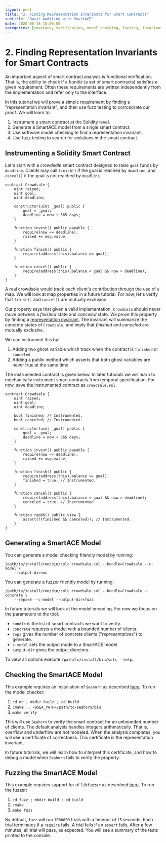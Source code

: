 ```yaml
---
layout: post
title: "2. Finding Representation Invariants for Smart Contracts"
subtitle: "Basic Auditing with SmartACE"
date: 2020-05-18 15:00:00
categories: [smartace, verification, model checking, fuzzing, invariants]
---
```


# 2. Finding Representation Invariants for Smart Contracts

An important aspect of smart contract analysis is functional verification. That
is, the ability to check if a *bundle* (a set of smart contracts) satisfies a
given requirement. Often these requirements are written independently from the
implementation and refer only to the interface.

In this tutorial we will prove a simple requirement by finding a "representation
invariant", and then use fuzz testing to corroborate our proof. We will learn
to:

  1. Instrument a smart contract at the Solidity level.
  2. Generate a SmartACE model from a single smart contract.
  2. Use software model checking to find a representation invariant.
  4. Use fuzz testing to search for violations in the smart contract.

## Instrumenting a Solidity Smart Contract

Let's start with a *crowdsale* smart contract designed to raise `goal` funds by
`deadline`. Clients may call `finish()` if the goal is reached by `deadline`,
and `cancel()` if the goal is not reached by `deadline`.

```solidity
contract Crowdsale {
    uint raised;
    uint goal;
    uint deadline;

    constructor(uint _goal) public {
        goal = _goal;
        deadline = now + 365 days;
    }

    function invest() public payable {
        require(now <= deadline);
        raised += msg.value;
    }

    function finish() public {
        require(address(this).balance >= goal);
    }

    function cancel() public {
        require(address(this).balance < goal && now > deadline);
    }
}
```

A real crowdsale would track each client's contribution through the use of a
map. We will look at map properties in a future tutorial. For now, let's verify
that `finish()` and `cancel()` are mutually exclusion.

Our property says that given a valid implementation, `Crowdsale` should never
move between a *finished* state and *canceled* state. We prove this property by
finding a [representation invariant](http://www.cs.cornell.edu/courses/cs312/2005sp/lectures/lec09.html).
The invariant will summarize the concrete states of `Crowdsale`, and imply that
*finished* and *canceled* are mutually exclusive.

We can instrument this by:

  1. Adding two ghost variable which track when the contract is `finished` or
     `canceled`.
  2. Adding a public method which asserts that both ghost variables are never
     true at the same time.

The instrumented contract is given below. In later tutorials we will learn to
mechanically instrument smart contracts from temporal specification. For now,
save the instrumented contract as `crowdsale.sol`.

```solidity
contract Crowdsale {
    uint raised;
    uint goal;
    uint deadline;

    bool finished; // Instrumented.
    bool canceled; // Instrumented.

    constructor(uint _goal) public {
        goal = _goal;
        deadline = now + 365 days;
    }

    function invest() public payable {
        require(now <= deadline);
        raised += msg.value;
    }

    function finish() public {
        require(address(this).balance >= goal);
        finished = true; // Instrumented.
    }

    function cancel() public {
        require(address(this).balance < goal && now > deadline);
        canceled = true; // Instrumented.
    }

    function repOK() public view {
        assert(!(finished && canceled)); // Instrumented.
    }
}
```

## Generating a SmartACE Model

You can generate a model checking friendly model by running:

```
/path/to/install/run/bin/solc crowdsale.sol --bundle=Crowdsale --c-model \
    --output-dir=mc
```

You can generate a fuzzer friendly model by running:

```
/path/to/install/run/bin/solc crowdsale.sol --bundle=Crowdsale --concrete \
    --reps=5 --c-model --output-dir=fuzz
```

In future tutorials we will look at the model encoding. For now we focus on the
parameters to the tool.

  * `bundle` is the list of smart contracts we want to verify.
  * `concrete` requests a model with a bounded number of clients.
  * `reps` gives the number of concrete clients ("*representatives*") to
    generate.
  * `c-model` sets the output mode to a SmartACE model.
  * `output-dir` gives the output directory.

To view all options execute `/path/to/install/bin/solc --help`.

## Checking the SmartACE Model

This example requires an installation of `Seahorn` as described
[here](1_installation.md). To run the model checker:

  1. `cd mc ; mkdir build ; cd build`
  2. `cmake .. -DSEA_PATH=/path/to/seahorn/bin`
  3. `make verify`

This will use `Seahorn` to verify the smart contract for an unbounded number of
clients. The default analysis handles integers arithmetically. That is, overflow
and underflow are not modeled. When the analysis completes, you will see a
certificate of correctness. This certificate is the representation invariant.

In future tutorials, we will learn how to interpret this certificate, and how to
debug a model when `Seahorn` fails to verify the property.

## Fuzzing the SmartACE Model

This example requires support for of `libfuzzer` as described
[here](1_installation.md). To run the fuzzer:

  1. `cd fuzz ; mkdir build ; cd build`
  2. `cmake .`
  3. `make fuzz`

By default, `fuzz` will run `1000000` trials with a timeout of `15` seconds.
Each trial terminates if a `require` fails. A trial fails if an `assert` fails.
After a few minutes, all trial will pass, as expected. You will see a summary
of the tests printed to the console.
